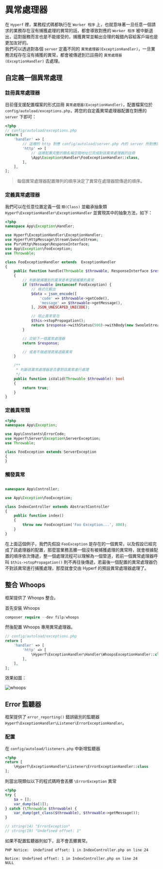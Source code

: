 # 異常處理器

在 `Hyperf` 裡，業務程式碼都執行在 `Worker 程序` 上，也就意味著一旦任意一個請求的業務存在沒有捕獲處理的異常的話，都會導致對應的 `Worker 程序` 被中斷退出，這對服務而言也是不能接受的，捕獲異常並輸出合理的報錯內容給客戶端也是更加友好的。   
我們可以透過對各個 `server` 定義不同的 `異常處理器(ExceptionHandler)`，一旦業務流程存在沒有捕獲的異常，都會被傳遞到已註冊的 `異常處理器(ExceptionHandler)` 去處理。

## 自定義一個異常處理

### 註冊異常處理器

目前僅支援配置檔案的形式註冊 `異常處理器(ExceptionHandler)`，配置檔案位於 `config/autoload/exceptions.php`，將您的自定義異常處理器配置在對應的 `server` 下即可：

```php
<?php
// config/autoload/exceptions.php
return [
    'handler' => [
        // 這裡的 http 對應 config/autoload/server.php 內的 server 所對應的 name 值
        'http' => [
            // 這裡配置完整的類名稱空間地址已完成對該異常處理器的註冊
            \App\Exception\Handler\FooExceptionHandler::class,
        ],    
    ],
];
```

> 每個異常處理器配置陣列的順序決定了異常在處理器間傳遞的順序。

### 定義異常處理器

我們可以在任意位置定義一個 `類(Class)` 並繼承抽象類 ` Hyperf\ExceptionHandler\ExceptionHandler` 並實現其中的抽象方法，如下：

```php
<?php
namespace App\Exception\Handler;

use Hyperf\ExceptionHandler\ExceptionHandler;
use Hyperf\HttpMessage\Stream\SwooleStream;
use Psr\Http\Message\ResponseInterface;
use App\Exception\FooException;
use Throwable;

class FooExceptionHandler extends  ExceptionHandler
{
    public function handle(Throwable $throwable, ResponseInterface $response)
    {
        // 判斷被捕獲到的異常是希望被捕獲的異常
        if ($throwable instanceof FooException) {
            // 格式化輸出
            $data = json_encode([
                'code' => $throwable->getCode(),
                'message' => $throwable->getMessage(),
            ], JSON_UNESCAPED_UNICODE);

            // 阻止異常冒泡
            $this->stopPropagation();
            return $response->withStatus(500)->withBody(new SwooleStream($data));
        }

        // 交給下一個異常處理器
        return $response;

        // 或者不做處理直接遮蔽異常
    }

    /**
     * 判斷該異常處理器是否要對該異常進行處理
     */
    public function isValid(Throwable $throwable): bool
    {
        return true;
    }
}
```

### 定義異常類

```php
<?php
namespace App\Exception;

use App\Constants\ErrorCode;
use Hyperf\Server\Exception\ServerException;
use Throwable;

class FooException extends ServerException
{
}
```

### 觸發異常

```php

namespace App\Controller;

use App\Exception\FooException;

class IndexController extends AbstractController
{
    public function index()
    {
        throw new FooException('Foo Exception...', 800);
    }
}

```
在上面這個例子，我們先假設 `FooException` 是存在的一個異常，以及假設已經完成了該處理器的配置，那麼當業務丟擲一個沒有被捕獲處理的異常時，就會根據配置的順序依次傳遞，整一個處理流程可以理解為一個管道，若前一個異常處理器呼叫 `$this->stopPropagation()` 則不再往後傳遞，若最後一個配置的異常處理器仍不對該異常進行捕獲處理，那麼就會交由 Hyperf 的預設異常處理器處理了。

## 整合 Whoops

框架提供了 Whoops 整合。

首先安裝 Whoops
```php
composer require --dev filp/whoops
```

然後配置 Whoops 專用異常處理器。

```php
// config/autoload/exceptions.php
return [
    'handler' => [
        'http' => [
            \Hyperf\ExceptionHandler\Handler\WhoopsExceptionHandler::class,
        ],    
    ],
];
```

效果如圖：

![whoops](/imgs/whoops.png)


## Error 監聽器

框架提供了 `error_reporting()` 錯誤級別的監聽器 `Hyperf\ExceptionHandler\Listener\ErrorExceptionHandler`。

### 配置

在 `config/autoload/listeners.php` 中新增監聽器

```php
<?php
return [
    \Hyperf\ExceptionHandler\Listener\ErrorExceptionHandler::class
];
```

則當出現類似以下的程式碼時會丟擲 `\ErrorException` 異常

```php
<?php
try {
    $a = [];
    var_dump($a[1]);
} catch (\Throwable $throwable) {
    var_dump(get_class($throwable), $throwable->getMessage());
}

// string(14) "ErrorException"
// string(19) "Undefined offset: 1"
```

如果不配置監聽器則如下，且不會丟擲異常。

```
PHP Notice:  Undefined offset: 1 in IndexController.php on line 24

Notice: Undefined offset: 1 in IndexController.php on line 24
NULL
```

